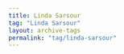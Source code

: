 ```yaml
---
title: Linda Sarsour
tag: "Linda Sarsour"
layout: archive-tags
permalink: "tag/linda-sarsour"
---
```

